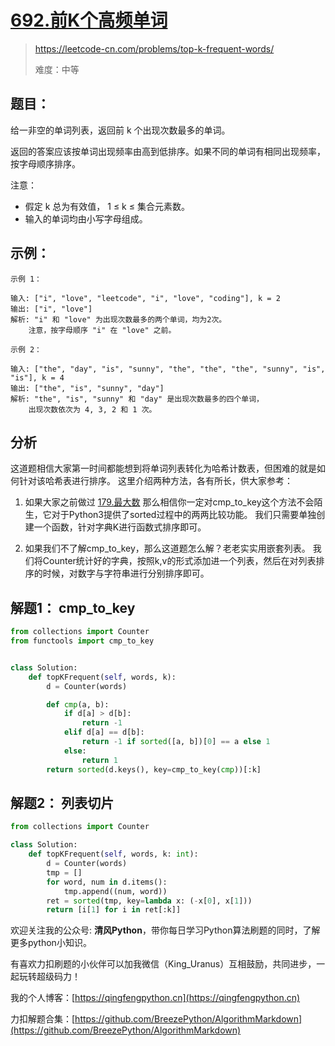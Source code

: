# [692.前K个高频单词](https://leetcode-cn.com/problems/top-k-frequent-words/solution/692qian-kge-gao-pin-dan-ci-pythonshuang-eqc94/)
> https://leetcode-cn.com/problems/top-k-frequent-words/
> 
> 难度：中等

## 题目：

给一非空的单词列表，返回前 k 个出现次数最多的单词。

返回的答案应该按单词出现频率由高到低排序。如果不同的单词有相同出现频率，按字母顺序排序。

注意：

- 假定 k 总为有效值， 1 ≤ k ≤ 集合元素数。
- 输入的单词均由小写字母组成。

## 示例：

```
示例 1：

输入: ["i", "love", "leetcode", "i", "love", "coding"], k = 2
输出: ["i", "love"]
解析: "i" 和 "love" 为出现次数最多的两个单词，均为2次。
    注意，按字母顺序 "i" 在 "love" 之前。

示例 2：

输入: ["the", "day", "is", "sunny", "the", "the", "the", "sunny", "is", "is"], k = 4
输出: ["the", "is", "sunny", "day"]
解析: "the", "is", "sunny" 和 "day" 是出现次数最多的四个单词，
    出现次数依次为 4, 3, 2 和 1 次。

```

## 分析

这道题相信大家第一时间都能想到将单词列表转化为哈希计数表，但困难的就是如何针对该哈希表进行排序。
这里介绍两种方法，各有所长，供大家参考：
1. 如果大家之前做过 [179.最大数](https://leetcode-cn.com/problems/largest-number/solution/179zui-da-shu-pythonshuang-jie-by-qingfe-ijnw/)
那么相信你一定对cmp_to_key这个方法不会陌生，它对于Python3提供了sorted过程中的两两比较功能。
我们只需要单独创建一个函数，针对字典K进行函数式排序即可。
   
2. 如果我们不了解cmp_to_key，那么这道题怎么解？老老实实用嵌套列表。
我们将Counter统计好的字典，按照k,v的形式添加进一个列表，然后在对列表排序的时候，对数字与字符串进行分别排序即可。



## 解题1： cmp_to_key

```python
from collections import Counter
from functools import cmp_to_key


class Solution:
    def topKFrequent(self, words, k):
        d = Counter(words)

        def cmp(a, b):
            if d[a] > d[b]:
                return -1
            elif d[a] == d[b]:
                return -1 if sorted([a, b])[0] == a else 1
            else:
                return 1
        return sorted(d.keys(), key=cmp_to_key(cmp))[:k]
```

## 解题2： 列表切片

```python
from collections import Counter

class Solution:
    def topKFrequent(self, words, k: int):
        d = Counter(words)
        tmp = []
        for word, num in d.items():
            tmp.append((num, word))
        ret = sorted(tmp, key=lambda x: (-x[0], x[1]))
        return [i[1] for i in ret[:k]]
```

欢迎关注我的公众号: **清风Python**，带你每日学习Python算法刷题的同时，了解更多python小知识。

有喜欢力扣刷题的小伙伴可以加我微信（King_Uranus）互相鼓励，共同进步，一起玩转超级码力！

我的个人博客：[https://qingfengpython.cn](https://qingfengpython.cn)

力扣解题合集：[https://github.com/BreezePython/AlgorithmMarkdown](https://github.com/BreezePython/AlgorithmMarkdown)